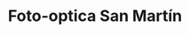 ---
title: "Foto-optica San Martín"
url: /general-san-martin/foto-optica-san-martin/
shop: óptico
---